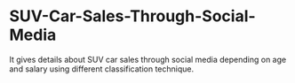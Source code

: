 # SUV-Car-Sales-Through-Social-Media
It gives details about SUV car sales through social media depending on age and salary using different classification technique. 
